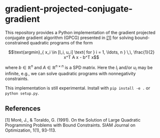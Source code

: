 # gradient-projected-conjugate-gradient

This repository provides a Python implementation of the gradient projected conjugate gradient algorithm (GPCG) presented in [[1]](#1) for solving bound-constrained quadratic programs of the form
```math
\text{argmin}_{ x_i \in [l_i, u_i] \text{ for } i = 1, \ldots, n } \,\, \frac{1}{2} x^T A x - b^T x
```
where $b \in \mathbb{R}^n$ and $A \in \mathbb{R}^{n \times n}$ is a SPD matrix. Here the $l_i$ and/or $u_i$ may be infinite, e.g., we can solve quadratic programs with nonnegativity constraints.

This implementation is still experimental. Install with ``pip install -e .`` or ``python setup.py``.

## References
<a id="1">[1]</a> 
Moré, J., & Toraldo, G. (1991). On the Solution of Large Quadratic Programming Problems with Bound Constraints. SIAM Journal on Optimization, 1(1), 93-113.



